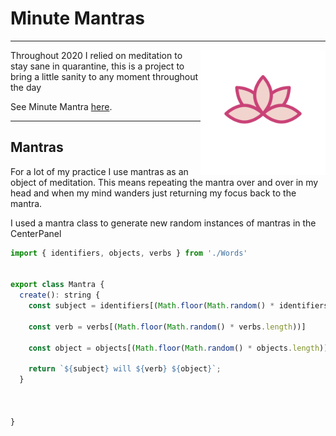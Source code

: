 # Minute Mantras 
---
<img style="float: right;" src='./src/assets/logo.png' width=200 />

Throughout 2020 I relied on meditation to stay sane in quarantine, this is a project to bring a little sanity to any moment throughout the day

See Minute Mantra [here](https://minutemantra.netlify.app/).

---

## Mantras

For a lot of my practice I use mantras as an object of meditation. This means repeating the mantra over and over in my head and when my mind wanders just returning my focus back to the mantra.

I used a mantra class to generate new random instances of mantras in the CenterPanel

```javascript
import { identifiers, objects, verbs } from './Words'


export class Mantra {
  create(): string {
    const subject = identifiers[(Math.floor(Math.random() * identifiers.length))]

    const verb = verbs[(Math.floor(Math.random() * verbs.length))]

    const object = objects[(Math.floor(Math.random() * objects.length))]

    return `${subject} will ${verb} ${object}`;
  }

  
  
}
```
